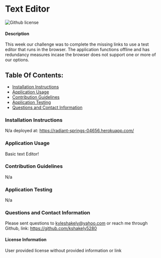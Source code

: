 # Text Editor
![Github license](https://img.shields.io/badge/license-Other-blue.svg)
#### Description
This week our challenge was to complete the missing links to use a test editor that runs in the browser. The application functions offline and has redundancy measures incase the browser does not support one or more of our options.
## Table Of Contents:
* [Installation Instructions](#install)
* [Application Usage](#usage)
* [Contribution Guidelines](#guidelines)
* [Application Testing](#test)
* [Questions and Contact Information](#contact)
### Installation Instructions <a name="install"></a>
N/a deployed at: https://radiant-springs-04656.herokuapp.com/
### Application Usage <a name="usage"></a>
Basic text Editor!
### Contribution Guidelines <a name="guidelines"></a>
N/a
### Application Testing <a name="test"></a>
N/a
### Questions and Contact Information <a name="contact"></a>
Please sent questions to kyleshakely@yahoo.com or reach me through Github, link: https://github.com/kshakely5280
#### License Information <a name="license"></a>
User provided license without provided information or link